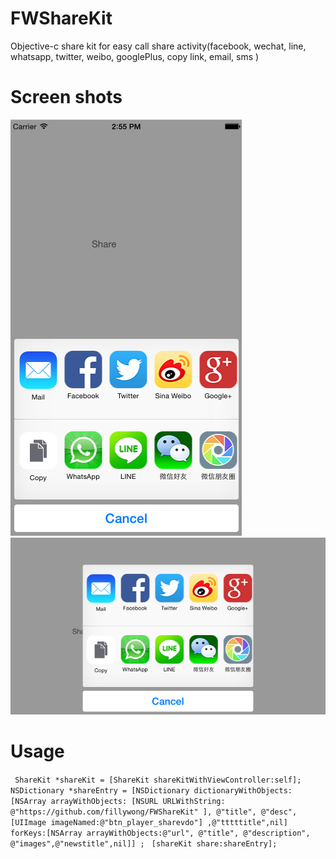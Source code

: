 # FWShareKit
Objective-c share kit for easy call share activity(facebook, wechat, line, whatsapp, twitter, weibo, googlePlus, copy link, email, sms )

# Screen shots

![alt tag](https://raw.githubusercontent.com/fillywong/FWShareKit/master/Assets/demo1.png)
![alt tag](https://raw.githubusercontent.com/fillywong/FWShareKit/master/Assets/demo2.png)

# Usage

``` ShareKit *shareKit = [ShareKit shareKitWithViewController:self];```
``` NSDictionary *shareEntry = [NSDictionary dictionaryWithObjects:[NSArray arrayWithObjects: [NSURL URLWithString: @"https://github.com/fillywong/FWShareKit" ], @"title", @"desc", [UIImage imageNamed:@"btn_player_sharevdo"] ,@"tttttitle",nil] forKeys:[NSArray arrayWithObjects:@"url", @"title", @"description", @"images",@"newstitle",nil]] ;```
``` [shareKit share:shareEntry];```
